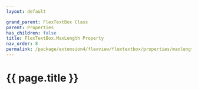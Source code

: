 ```yaml
---
layout: default

grand_parent: FlexTextBox Class
parent: Properties
has_children: false
title: FlexTextBox.MaxLength Property
nav_order: 8
permalink: /package/extension4/flexview/flextextbox/properties/maxlength
---
```

# {{ page.title }}